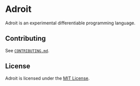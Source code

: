# Adroit

Adroit is an experimental differentiable programming language.

## Contributing

See [`CONTRIBUTING.md`](CONTRIBUTING.md).

## License

Adroit is licensed under the [MIT License](LICENSE).
